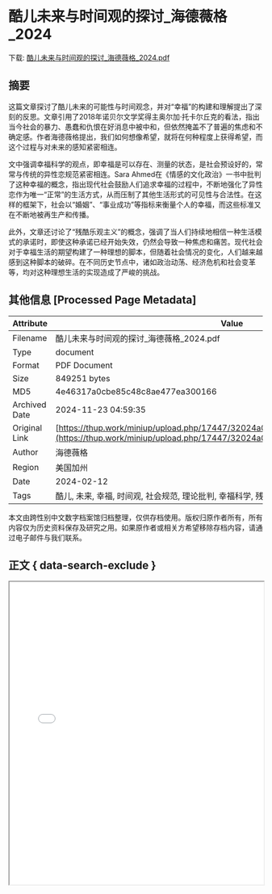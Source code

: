 # 酷儿未来与时间观的探讨_海德薇格_2024

<!-- tcd_download_link -->
下载: [酷儿未来与时间观的探讨_海德薇格_2024.pdf](酷儿未来与时间观的探讨_海德薇格_2024.pdf)
<!-- tcd_download_link_end -->

## 摘要

<!-- tcd_abstract -->
这篇文章探讨了酷儿未来的可能性与时间观念，并对“幸福”的构建和理解提出了深刻的反思。文章引用了2018年诺贝尔文学奖得主奥尔加·托卡尔丘克的看法，指出当今社会的暴力、愚蠢和仇恨在好消息中被中和，但依然掩盖不了普遍的焦虑和不确定感。作者海德薇格提出，我们如何想像希望，就将在何种程度上获得希望，而这个过程与对未来的感知紧密相连。

文中强调幸福科学的观点，即幸福是可以存在、测量的状态，是社会预设好的，常常与传统的异性恋规范紧密相连。Sara Ahmed在《情感的文化政治》一书中批判了这种幸福的概念，指出现代社会鼓励人们追求幸福的过程中，不断地强化了异性恋作为唯一“正常”的生活方式，从而压制了其他生活形式的可见性与合法性。在这样的框架下，社会以“婚姻”、“事业成功”等指标来衡量个人的幸福，而这些标准又在不断地被再生产和传播。

此外，文章还讨论了“残酷乐观主义”的概念，强调了当人们持续地相信一种生活模式的承诺时，即使这种承诺已经开始失效，仍然会导致一种焦虑和痛苦。现代社会对于幸福生活的期望构建了一种理想的脚本，但随着社会情况的变化，人们越来越感到这种脚本的破碎。在不同历史节点中，诸如政治动荡、经济危机和社会变革等，均对这种理想生活的实现造成了严峻的挑战。

<!-- tcd_abstract_end -->

## 其他信息 [Processed Page Metadata]

| Attribute       | Value                                  |
|-----------------|----------------------------------------|
| Filename        | 酷儿未来与时间观的探讨_海德薇格_2024.pdf                             |
| Type            | document                                 |
| Format          | PDF Document                               |
| Size            | 849251 bytes                           |
| MD5             | 4e46317a0cbe85c48c8ae477ea300166                                  |
| Archived Date   | 2024-11-23 04:59:35                             |
| Original Link   | [https://thup.work/miniup/upload.php/17447/32024a0936c47583a0a30cf91a4dee92.pdf](https://thup.work/miniup/upload.php/17447/32024a0936c47583a0a30cf91a4dee92.pdf)                         |
| Author          | 海德薇格                               |
| Region          | 美国加州                               |
| Date            | 2024-02-12                                 |
| Tags            | 酷儿, 未来, 幸福, 时间观, 社会规范, 理论批判, 幸福科学, 残酷乐观主义, 社会变革, 文化政治                                 |

本文由跨性别中文数字档案馆归档整理，仅供存档使用。版权归原作者所有，所有内容仅为历史资料保存及研究之用。如果原作者或相关方希望移除存档内容，请通过电子邮件与我们联系。

## 正文 { data-search-exclude }

<!-- tcd_main_text -->
<iframe src="../酷儿未来与时间观的探讨_海德薇格_2024.pdf" width="100%" height="600px">
    <p>无法显示PDF，请下载查看。</p>
</iframe>
<!-- tcd_main_text_end -->

